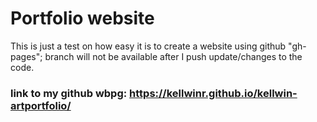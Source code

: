 # Portfolio website
This is just a test on how easy it is to create a website using github
"gh-pages"; branch will not be available after I push update/changes to the code.

### link to my github wbpg: https://kellwinr.github.io/kellwin-artportfolio/
